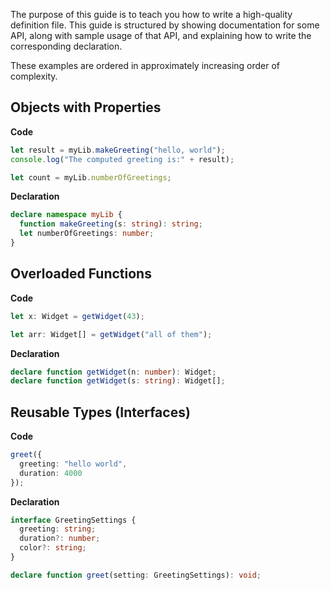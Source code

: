<link rel="stylesheet" href="https://cdn.jsdelivr.net/npm/bootstrap-icons@1.5.0/font/bootstrap-icons.css">
<link rel="stylesheet" href="../../lib/doc_style.css">

The purpose of this guide is to teach you how to write a high-quality definition file. This guide is structured by showing documentation for some API, along with sample usage of that API, and explaining how to write the corresponding declaration.

These examples are ordered in approximately increasing order of complexity.

## Objects with Properties

**Code**
```ts
let result = myLib.makeGreeting("hello, world");
console.log("The computed greeting is:" + result);

let count = myLib.numberOfGreetings;
```
**Declaration**
```ts
declare namespace myLib {
  function makeGreeting(s: string): string;
  let numberOfGreetings: number;
}
```

## Overloaded Functions

**Code**
```ts
let x: Widget = getWidget(43);

let arr: Widget[] = getWidget("all of them");
```
**Declaration**
```ts
declare function getWidget(n: number): Widget;
declare function getWidget(s: string): Widget[];
```

## Reusable Types (Interfaces)

**Code**
```ts
greet({
  greeting: "hello world",
  duration: 4000
});
```
**Declaration**
```ts
interface GreetingSettings {
  greeting: string;
  duration?: number;
  color?: string;
}

declare function greet(setting: GreetingSettings): void;
```












